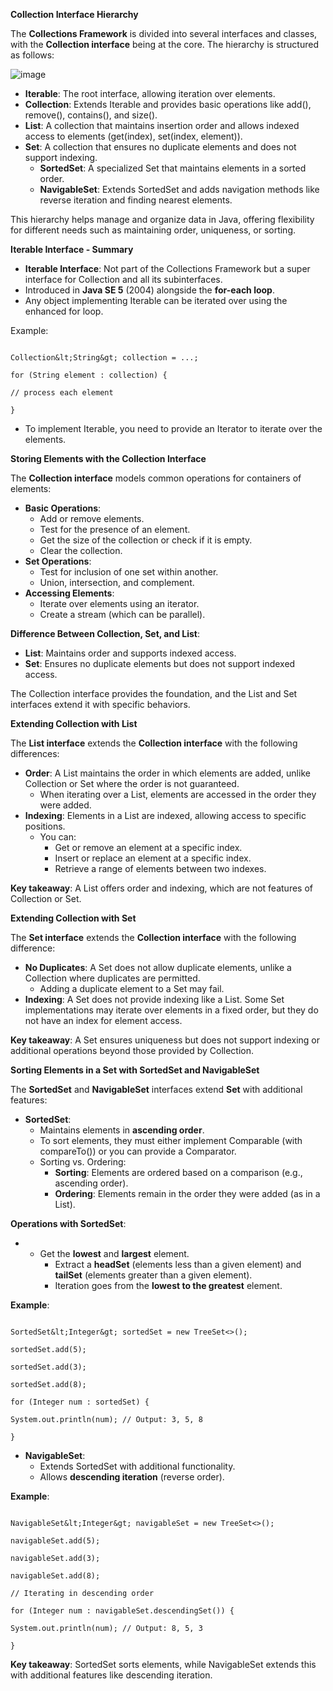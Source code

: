 **Collection Interface Hierarchy**

The **Collections Framework** is divided into several interfaces and classes, with the **Collection interface** being at the core. The hierarchy is structured as follows:

![image](https://github.com/user-attachments/assets/2902ea82-e599-4cfc-92aa-4956d2aa6ecb)


- **Iterable**: The root interface, allowing iteration over elements.
- **Collection**: Extends Iterable and provides basic operations like add(), remove(), contains(), and size().
- **List**: A collection that maintains insertion order and allows indexed access to elements (get(index), set(index, element)).
- **Set**: A collection that ensures no duplicate elements and does not support indexing.
  - **SortedSet**: A specialized Set that maintains elements in a sorted order.
  - **NavigableSet**: Extends SortedSet and adds navigation methods like reverse iteration and finding nearest elements.

This hierarchy helps manage and organize data in Java, offering flexibility for different needs such as maintaining order, uniqueness, or sorting.

**Iterable Interface - Summary**

- **Iterable Interface**: Not part of the Collections Framework but a super interface for Collection and all its subinterfaces.
- Introduced in **Java SE 5** (2004) alongside the **for-each loop**.
- Any object implementing Iterable can be iterated over using the enhanced for loop.

Example:

```

Collection&lt;String&gt; collection = ...;

for (String element : collection) {

// process each element

}

```

- To implement Iterable, you need to provide an Iterator to iterate over the elements.

**Storing Elements with the Collection Interface**

The **Collection interface** models common operations for containers of elements:

- **Basic Operations**:
  - Add or remove elements.
  - Test for the presence of an element.
  - Get the size of the collection or check if it is empty.
  - Clear the collection.
- **Set Operations**:
  - Test for inclusion of one set within another.
  - Union, intersection, and complement.
- **Accessing Elements**:
  - Iterate over elements using an iterator.
  - Create a stream (which can be parallel).

**Difference Between Collection, Set, and List**:

- **List**: Maintains order and supports indexed access.
- **Set**: Ensures no duplicate elements but does not support indexed access.

The Collection interface provides the foundation, and the List and Set interfaces extend it with specific behaviors.

**Extending Collection with List**

The **List interface** extends the **Collection interface** with the following differences:

- **Order**: A List maintains the order in which elements are added, unlike Collection or Set where the order is not guaranteed.
  - When iterating over a List, elements are accessed in the order they were added.
- **Indexing**: Elements in a List are indexed, allowing access to specific positions.
  - You can:
    - Get or remove an element at a specific index.
    - Insert or replace an element at a specific index.
    - Retrieve a range of elements between two indexes.

**Key takeaway**: A List offers order and indexing, which are not features of Collection or Set.

**Extending Collection with Set**

The **Set interface** extends the **Collection interface** with the following difference:

- **No Duplicates**: A Set does not allow duplicate elements, unlike a Collection where duplicates are permitted.
  - Adding a duplicate element to a Set may fail.
- **Indexing**: A Set does not provide indexing like a List. Some Set implementations may iterate over elements in a fixed order, but they do not have an index for element access.

**Key takeaway**: A Set ensures uniqueness but does not support indexing or additional operations beyond those provided by Collection.

**Sorting Elements in a Set with SortedSet and NavigableSet**

The **SortedSet** and **NavigableSet** interfaces extend **Set** with additional features:

- **SortedSet**:
  - Maintains elements in **ascending order**.
  - To sort elements, they must either implement Comparable (with compareTo()) or you can provide a Comparator.
  - Sorting vs. Ordering:
    - **Sorting**: Elements are ordered based on a comparison (e.g., ascending order).
    - **Ordering**: Elements remain in the order they were added (as in a List).

**Operations with SortedSet**:

- - Get the **lowest** and **largest** element.
    - Extract a **headSet** (elements less than a given element) and **tailSet** (elements greater than a given element).
    - Iteration goes from the **lowest to the greatest** element.

**Example**:

```

SortedSet&lt;Integer&gt; sortedSet = new TreeSet<>();

sortedSet.add(5);

sortedSet.add(3);

sortedSet.add(8);

for (Integer num : sortedSet) {

System.out.println(num); // Output: 3, 5, 8

}

```

- **NavigableSet**:
  - Extends SortedSet with additional functionality.
  - Allows **descending iteration** (reverse order).

**Example**:

```

NavigableSet&lt;Integer&gt; navigableSet = new TreeSet<>();

navigableSet.add(5);

navigableSet.add(3);

navigableSet.add(8);

// Iterating in descending order

for (Integer num : navigableSet.descendingSet()) {

System.out.println(num); // Output: 8, 5, 3

}

```

**Key takeaway**: SortedSet sorts elements, while NavigableSet extends this with additional features like descending iteration.
